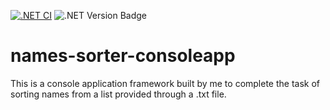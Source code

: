 [![.NET CI](https://github.com/CadeXLegend/names_sorter_consoleapp/actions/workflows/dotnet.yml/badge.svg?branch=main&event=push)](https://github.com/CadeXLegend/names_sorter_consoleapp/actions/workflows/dotnet.yml) ![.NET Version Badge](https://img.shields.io/badge/.Net-7.0.100-blue?style=plastic&logo)

# names-sorter-consoleapp
 This is a console application framework built by me to complete the task of sorting names from a list provided through a .txt file.
